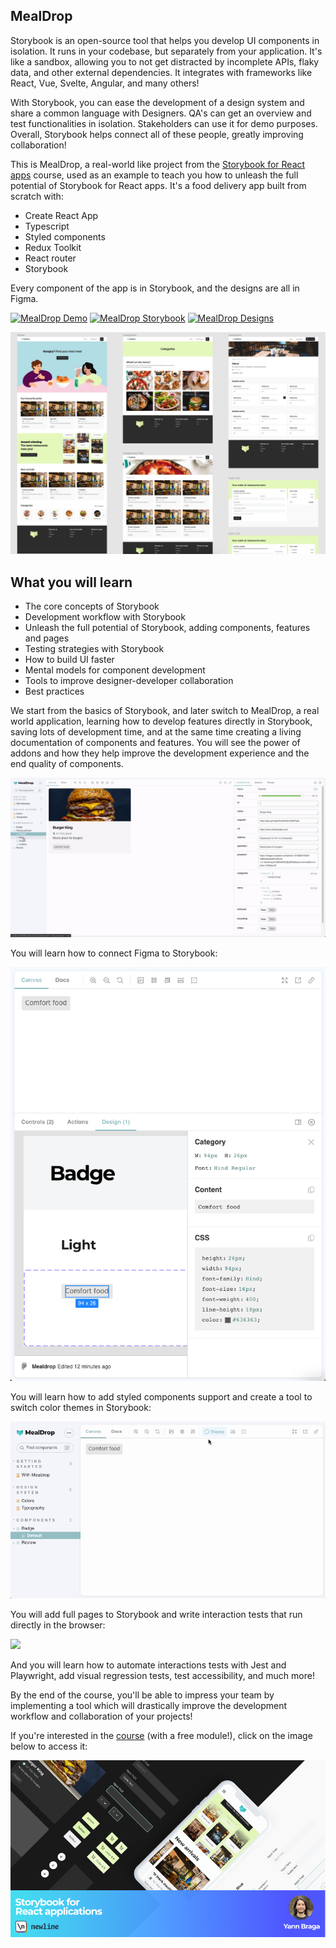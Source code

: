## MealDrop

Storybook is an open-source tool that helps you develop UI components in isolation. It runs in your codebase, but separately from your application. It's like a sandbox, allowing you to not get distracted by incomplete APIs, flaky data, and other external dependencies. It integrates with frameworks like React, Vue, Svelte, Angular, and many others!

With Storybook, you can ease the development of a design system and share a common language with Designers. QA's can get an overview and test functionalities in isolation. Stakeholders can use it for demo purposes. Overall, Storybook helps connect all of these people, greatly improving collaboration!

This is MealDrop, a real-world like project from the [Storybook for React apps](https://www.newline.co/courses/storybook-for-react-apps) course, used as an example to teach you how to unleash the full potential of Storybook for React apps. It's a food delivery app built from scratch with:

- Create React App
- Typescript
- Styled components
- Redux Toolkit
- React router
- Storybook

Every component of the app is in Storybook, and the designs are all in Figma.

[![MealDrop Demo](https://img.shields.io/badge/MealDrop-Live%20demo-green?style=for-the-badge&logo=vercel)](http://mealdrop.vercel.app/)
[![MealDrop Storybook](https://img.shields.io/badge/MealDrop-Storybook-ff4785?style=for-the-badge&logo=storybook)](http://mealdrop.vercel.app/storybook)
[![MealDrop Designs](https://img.shields.io/badge/MealDrop-Designs-eeeeee?style=for-the-badge&logo=figma)](https://www.figma.com/file/3Q1HTCalD0lJnNvcMoEw1x/Mealdrop)

![](./.github/media/application-example.png)

## What you will learn

- The core concepts of Storybook
- Development workflow with Storybook
- Unleash the full potential of Storybook, adding components, features and pages
- Testing strategies with Storybook
- How to build UI faster
- Mental models for component development
- Tools to improve designer-developer collaboration
- Best practices

We start from the basics of Storybook, and later switch to MealDrop, a real world application, learning how to develop features directly in Storybook, saving lots of development time, and at the same time creating a living documentation of components and features. You will see the power of addons and how they help improve the development experience and the end quality of components.

![](./src/docs/assets/restaurant-card-stories.gif)

You will learn how to connect Figma to Storybook:

![](./src/docs/assets/figma-connect.png)

You will learn how to add styled components support and create a tool to switch color themes in Storybook:

![](./src/docs/assets/theme-toolbar.gif)

You will add full pages to Storybook and write interaction tests that run directly in the browser:

![](./src/docs/assets/interaction-tests.gif)

And you will learn how to automate interactions tests with Jest and Playwright, add visual regression tests, test accessibility, and much more!

By the end of the course, you'll be able to impress your team by implementing a tool which will drastically improve the development workflow and collaboration of your projects!

If you're interested in the [course](https://www.newline.co/courses/storybook-for-react-apps) (with a free module!), click on the image below to access it:

[![](./src/docs/assets/mealdrop-banner.png)](https://www.newline.co/courses/storybook-for-react-apps)
